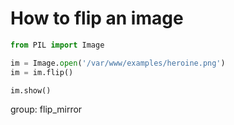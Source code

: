 # How to flip an image

```python
from PIL import Image

im = Image.open('/var/www/examples/heroine.png')
im = im.flip()

im.show()
```


group: flip_mirror


